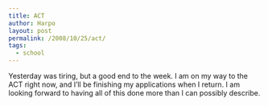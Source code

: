 ```yaml
---
title: ACT
author: Harpo
layout: post
permalink: /2008/10/25/act/
tags:
  - school
---
```

Yesterday was tiring, but a good end to the week. I am on my way to the ACT right now, and I&#8217;ll be finishing my applications when I return. I am looking forward to having all of this done more than I can possibly describe.